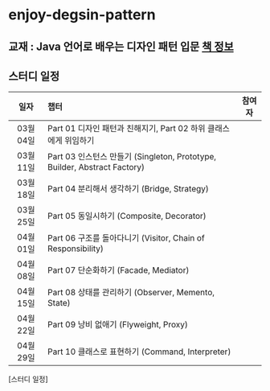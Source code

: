 # enjoy-degsin-pattern

## 교재 : Java 언어로 배우는 디자인 패턴 입문 [책 정보](http://book.naver.com/bookdb/book_detail.nhn?bid=4529127)

## 스터디 일정

| 일자 | 챕터 | 참여자 |
| :---: | :--- | :---: |
|03월 04일| Part 01 디자인 패턴과 친해지기, Part 02 하위 클래스에게 위임하기 | |
|03월 11일| Part 03 인스턴스 만들기 (Singleton, Prototype, Builder, Abstract Factory) | |
|03월 18일| Part 04 분리해서 생각하기 (Bridge, Strategy) | |
|03월 25일| Part 05 동일시하기 (Composite, Decorator) | |
|04월 01일| Part 06 구조를 돌아다니기 (Visitor, Chain of Responsibility) | |
|04월 08일| Part 07 단순화하기 (Facade, Mediator) | |
|04월 15일| Part 08 상태를 관리하기 (Observer, Memento, State) | |
|04월 22일| Part 09 낭비 없애기 (Flyweight, Proxy) | |
|04월 29일| Part 10 클래스로 표현하기 (Command, Interpreter) | |
[스터디 일정]
